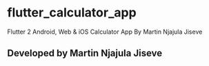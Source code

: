 # flutter_calculator_app

Flutter 2 Android, Web & iOS Calculator App By Martin Njajula Jiseve


## Developed by Martin Njajula Jiseve